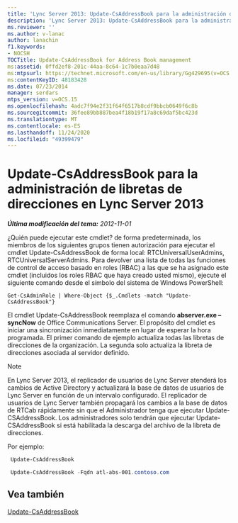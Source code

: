 ```yaml
---
title: 'Lync Server 2013: Update-CsAddressBook para la administración de libretas de direcciones'
description: 'Lync Server 2013: Update-CsAddressBook para la administración de libretas de direcciones.'
ms.reviewer: ''
ms.author: v-lanac
author: lanachin
f1.keywords:
- NOCSH
TOCTitle: Update-CsAddressBook for Address Book management
ms:assetid: 0ffd2ef8-201c-44aa-8c64-1c7b0eaa7d48
ms:mtpsurl: https://technet.microsoft.com/en-us/library/Gg429695(v=OCS.15)
ms:contentKeyID: 48183428
ms.date: 07/23/2014
manager: serdars
mtps_version: v=OCS.15
ms.openlocfilehash: 4adc7f94e2f31f64f6517b8cdf9bbcb0649f6c8b
ms.sourcegitcommit: 36fee89bb887bea4f18b19f17a8c69daf5bc423d
ms.translationtype: MT
ms.contentlocale: es-ES
ms.lasthandoff: 11/24/2020
ms.locfileid: "49399479"
---
```

# <a name="update-csaddressbook-for-address-book-management-in-lync-server-2013"></a>Update-CsAddressBook para la administración de libretas de direcciones en Lync Server 2013

<div data-xmlns="http://www.w3.org/1999/xhtml">

<div class="topic" data-xmlns="http://www.w3.org/1999/xhtml" data-msxsl="urn:schemas-microsoft-com:xslt" data-cs="https://msdn.microsoft.com/">

<div data-asp="https://msdn2.microsoft.com/asp">



</div>

<div id="mainSection">

<div id="mainBody">

<span> </span>

_**Última modificación del tema:** 2012-11-01_

¿Quién puede ejecutar este cmdlet? de forma predeterminada, los miembros de los siguientes grupos tienen autorización para ejecutar el cmdlet Update-CsAddressBook de forma local: RTCUniversalUserAdmins, RTCUniversalServerAdmins. Para devolver una lista de todas las funciones de control de acceso basado en roles (RBAC) a las que se ha asignado este cmdlet (incluidos los roles RBAC que haya creado usted mismo), ejecute el siguiente comando desde el símbolo del sistema de Windows PowerShell:

    Get-CsAdminRole | Where-Object {$_.Cmdlets -match "Update-CsAddressBook"}

El cmdlet Update-CsAddressBook reemplaza el comando **abserver.exe – syncNow** de Office Communications Server. El propósito del cmdlet es iniciar una sincronización inmediatamente en lugar de esperar la hora programada. El primer comando de ejemplo actualiza todas las libretas de direcciones de la organización. La segunda solo actualiza la libreta de direcciones asociada al servidor definido.

<div>


> [!NOTE]  
> En Lync Server 2013, el replicador de usuarios de Lync Server atenderá los cambios de Active Directory y actualizará la base de datos de usuarios de Lync Server en función de un intervalo configurado. El replicador de usuarios de Lync Server también propagará los cambios a la base de datos de RTCab rápidamente sin que el Administrador tenga que ejecutar Update-CSAddressBook. Los administradores solo tendrán que ejecutar Update-CSAddressBook si está habilitada la descarga del archivo de la libreta de direcciones.



</div>

Por ejemplo:

   ```PowerShell
    Update-CsAddressBook
   ```

   ```PowerShell
    Update-CsAddressBook -Fqdn atl-abs-001.contoso.com
   ```

<div>

## <a name="see-also"></a>Vea también


[Update-CsAddressBook](https://docs.microsoft.com/powershell/module/skype/Update-CsAddressBook)  
  

</div>

</div>

<span> </span>

</div>

</div>

</div>

